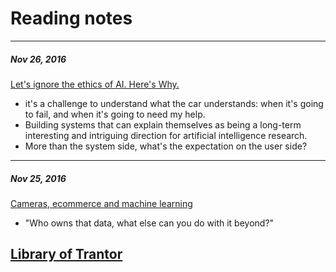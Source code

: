 Reading notes
==============

---
##### Nov 26, 2016
[Let's ignore the ethics of AI. Here's Why.](https://www.linkedin.com/pulse/lets-ignore-ethics-ai-heres-why-kartik-hosanagar)
- it's a challenge to understand what the car understands: when it's going to fail, and when it's going to need my help. 
- Building systems that can explain themselves as being a long-term interesting and intriguing direction for artificial intelligence research.
- More than the system side, what's the expectation on the user side?
---
##### Nov 25, 2016
[Cameras, ecommerce and machine learning](http://ben-evans.com/benedictevans/2016/11/20/ku6omictaredoge4cao9cytspbz4jt)
- "Who owns that data, what else can you do with it beyond?"

[Library of Trantor](https://en.wikipedia.org/wiki/Library_of_Trantor)
---


